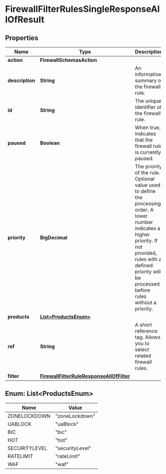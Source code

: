 

# FirewallFilterRulesSingleResponseAllOfResult


## Properties

| Name | Type | Description | Notes |
|------------ | ------------- | ------------- | -------------|
|**action** | **FirewallSchemasAction** |  |  |
|**description** | **String** | An informative summary of the firewall rule. |  [optional] |
|**id** | **String** | The unique identifier of the firewall rule. |  [readonly] |
|**paused** | **Boolean** | When true, indicates that the firewall rule is currently paused. |  |
|**priority** | **BigDecimal** | The priority of the rule. Optional value used to define the processing order. A lower number indicates a higher priority. If not provided, rules with a defined priority will be processed before rules without a priority. |  [optional] |
|**products** | [**List&lt;ProductsEnum&gt;**](#List&lt;ProductsEnum&gt;) |  |  [optional] |
|**ref** | **String** | A short reference tag. Allows you to select related firewall rules. |  [optional] |
|**filter** | [**FirewallFilterRuleResponseAllOfFilter**](FirewallFilterRuleResponseAllOfFilter.md) |  |  |



## Enum: List&lt;ProductsEnum&gt;

| Name | Value |
|---- | -----|
| ZONELOCKDOWN | &quot;zoneLockdown&quot; |
| UABLOCK | &quot;uaBlock&quot; |
| BIC | &quot;bic&quot; |
| HOT | &quot;hot&quot; |
| SECURITYLEVEL | &quot;securityLevel&quot; |
| RATELIMIT | &quot;rateLimit&quot; |
| WAF | &quot;waf&quot; |



